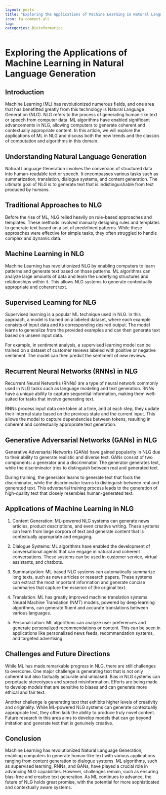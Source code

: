 ```yaml
---
layout: posts
title: "Exploring the Applications of Machine Learning in Natural Language Generation"
icon: fa-comment-alt
tag:      
categories: Bioinformatics
---
```



# Exploring the Applications of Machine Learning in Natural Language Generation

## Introduction

Machine Learning (ML) has revolutionized numerous fields, and one area that has benefitted greatly from this technology is Natural Language Generation (NLG). NLG refers to the process of generating human-like text or speech from computer data. ML algorithms have enabled significant advancements in NLG, allowing computers to generate coherent and contextually appropriate content. In this article, we will explore the applications of ML in NLG and discuss both the new trends and the classics of computation and algorithms in this domain.

## Understanding Natural Language Generation

Natural Language Generation involves the conversion of structured data into human-readable text or speech. It encompasses various tasks such as summarization, translation, dialogue systems, and content generation. The ultimate goal of NLG is to generate text that is indistinguishable from text produced by humans.

## Traditional Approaches to NLG

Before the rise of ML, NLG relied heavily on rule-based approaches and templates. These methods involved manually designing rules and templates to generate text based on a set of predefined patterns. While these approaches were effective for simple tasks, they often struggled to handle complex and dynamic data.

## Machine Learning in NLG

Machine Learning has revolutionized NLG by enabling computers to learn patterns and generate text based on those patterns. ML algorithms can analyze large amounts of data and learn the underlying structures and relationships within it. This allows NLG systems to generate contextually appropriate and coherent text.

## Supervised Learning for NLG

Supervised learning is a popular ML technique used in NLG. In this approach, a model is trained on a labeled dataset, where each example consists of input data and its corresponding desired output. The model learns to generalize from the provided examples and can then generate text based on unseen input data.

For example, in sentiment analysis, a supervised learning model can be trained on a dataset of customer reviews labeled with positive or negative sentiment. The model can then predict the sentiment of new reviews.

## Recurrent Neural Networks (RNNs) in NLG

Recurrent Neural Networks (RNNs) are a type of neural network commonly used in NLG tasks such as language modeling and text generation. RNNs have a unique ability to capture sequential information, making them well-suited for tasks that involve generating text.

RNNs process input data one token at a time, and at each step, they update their internal state based on the previous state and the current input. This allows the model to capture dependencies between tokens, resulting in coherent and contextually appropriate text generation.

## Generative Adversarial Networks (GANs) in NLG

Generative Adversarial Networks (GANs) have gained popularity in NLG due to their ability to generate realistic and diverse text. GANs consist of two components: a generator and a discriminator. The generator generates text, while the discriminator tries to distinguish between real and generated text.

During training, the generator learns to generate text that fools the discriminator, while the discriminator learns to distinguish between real and generated text. This adversarial training process leads to the generation of high-quality text that closely resembles human-generated text.

## Applications of Machine Learning in NLG

1. Content Generation: ML-powered NLG systems can generate news articles, product descriptions, and even creative writing. These systems can learn from large corpora of text and generate content that is contextually appropriate and engaging.

2. Dialogue Systems: ML algorithms have enabled the development of conversational agents that can engage in natural and coherent conversations. These systems can be used in customer service, virtual assistants, and chatbots.

3. Summarization: ML-based NLG systems can automatically summarize long texts, such as news articles or research papers. These systems can extract the most important information and generate concise summaries that capture the essence of the original text.

4. Translation: ML has greatly improved machine translation systems. Neural Machine Translation (NMT) models, powered by deep learning algorithms, can generate fluent and accurate translations between various languages.

5. Personalization: ML algorithms can analyze user preferences and generate personalized recommendations or content. This can be seen in applications like personalized news feeds, recommendation systems, and targeted advertising.

## Challenges and Future Directions

While ML has made remarkable progress in NLG, there are still challenges to overcome. One major challenge is generating text that is not only coherent but also factually accurate and unbiased. Bias in NLG systems can perpetuate stereotypes and spread misinformation. Efforts are being made to develop models that are sensitive to biases and can generate more ethical and fair text.

Another challenge is generating text that exhibits higher levels of creativity and originality. While ML-powered NLG systems can generate contextually appropriate text, they often lack the ability to produce truly novel content. Future research in this area aims to develop models that can go beyond imitation and generate text that is genuinely creative.

## Conclusion

Machine Learning has revolutionized Natural Language Generation, enabling computers to generate human-like text with various applications ranging from content generation to dialogue systems. ML algorithms, such as supervised learning, RNNs, and GANs, have played a crucial role in advancing NLG capabilities. However, challenges remain, such as ensuring bias-free and creative text generation. As ML continues to advance, the future of NLG holds great promise, with the potential for more sophisticated and contextually aware systems.